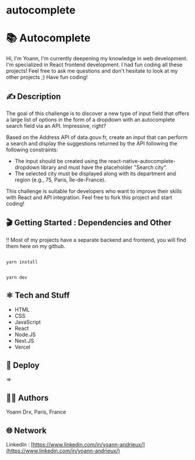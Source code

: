 # autocomplete

#  📚 Autocomplete

Hi,
I'm Yoann, I'm currently deepening my knowledge in web development. I'm specialized in React frontend development.
I had fun coding all these projects!
Feel free to ask me questions and don't hesitate to look at my other projects ;)
Have fun coding!

## ✍️ Description 

The goal of this challenge is to discover a new type of input field that offers a large list of options in the form of a dropdown with an autocomplete search field via an API. Impressive, right?

Based on the Address API of data.gouv.fr, create an input that can perform a search and display the suggestions returned by the API following the following constraints:

- The input should be created using the react-native-autocomplete-dropdown library and must have the placeholder "Search city".
- The selected city must be displayed along with its department and region (e.g., 75, Paris, Île-de-France).

This challenge is suitable for developers who want to improve their skills with React and API integration. Feel free to fork this project and start coding!

## 🎬 Getting Started : Dependencies and Other

!! Most of my projects have a separate backend and frontend, you will find them here on my github.

```

yarn install

```

```

yarn dev

```

## ⚛️ Tech and Stuff

- HTML
- CSS
- JavaScript
- React
- Node.JS
- Next.JS
- Vercel

## 🚀 Deploy

⇒ 

## 🧑‍💻 Authors

Yoann Drx, Paris, France 

## 🌐 Network

LinkedIn : [https://www.linkedin.com/in/yoann-andrieux/](https://www.linkedin.com/in/yoann-andrieux/)